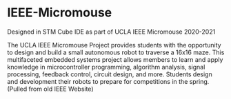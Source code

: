 # IEEE-Micromouse
Designed in STM Cube IDE as part of UCLA IEEE Micromouse 2020-2021

The UCLA IEEE Micromouse Project provides students with the opportunity to design and build a small autonomous robot to traverse a 16x16 maze. 
This multifaceted embedded systems project allows members to learn and apply knowledge in microcontroller programming, algorithm analysis, signal processing, feedback control, circuit design, and more. 
Students design and development their robots to prepare for competitions in the spring. (Pulled from old IEEE Website)
